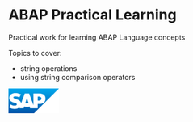 # ABAP Practical Learning
Practical work for learning ABAP Language concepts

Topics to cover:
* string operations
* using string comparison operators

<img src="sap_logo.png" alt="SAP Logo" width="100">
